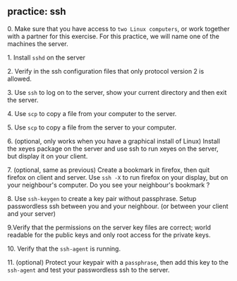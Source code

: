 ## practice: ssh

0\. Make sure that you have access to `two Linux computers`, or work
together with a partner for this exercise. For this practice, we will
name one of the machines the server.

1\. Install `sshd` on the server

2\. Verify in the ssh configuration files that only protocol version 2
is allowed.

3\. Use `ssh` to log on to the server, show your current directory and
then exit the server.

4\. Use `scp` to copy a file from your computer to the server.

5\. Use `scp` to copy a file from the server to your computer.

6\. (optional, only works when you have a graphical install of Linux)
Install the xeyes package on the server and use ssh to run xeyes on the
server, but display it on your client.

7\. (optional, same as previous) Create a bookmark in firefox, then quit
firefox on client and server. Use `ssh -X` to run firefox on your
display, but on your neighbour\'s computer. Do you see your neighbour\'s
bookmark ?

8\. Use `ssh-keygen` to create a key pair without passphrase. Setup
passwordless ssh between you and your neighbour. (or between your client
and your server)

9.Verify that the permissions on the server key files are correct; world
readable for the public keys and only root access for the private keys.

10\. Verify that the `ssh-agent` is running.

11\. (optional) Protect your keypair with a `passphrase`, then add this
key to the `ssh-agent` and test your passwordless ssh to the server.
